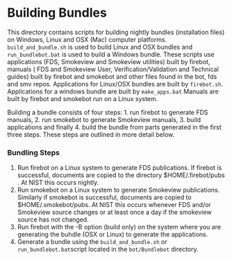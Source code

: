 #  Building Bundles

This directory contains scripts for building nightly bundles (installation files) on Windows, Linux and OSX (Mac) computer platforms. 
`build_and_bundle.sh` is used to build Linux and OSX bundles and `run_bundlebot.bat` is used to build a Windows 
bundle. These scripts use applications (FDS, Smokeview and Smokeview utilities) built by firebot, manuals 
( FDS and Smokeview User, Verification/Validation and Technical guides) built by firebot and smokebot and 
other files found in the bot, fds and smv repos.
Applications for Linux/OSX bundles are built by `firebot.sh`. 
Applications for a windows bundle are built by `make_apps.bat`
Manuals are built by firebot and smokebot run on a Linux system.

Building a bundle consists of four steps: 1. run firebot to generate FDS manuals, 2. run smokebot to generate
Smokeview manuals, 3. build applications and finally 4. build the bundle from parts generated in the first three steps.
These steps are outlined in more detail below.

### Bundling Steps

1. Run firebot on a Linux system to generate FDS publications. If firebot is successful, documents are copied to the
directory $HOME/.firebot/pubs . At NIST this occurs nightly.
2. Run smokebot on a Linux system to generate Smokeview publications. Similarly if smokebot is successful, documents are copied
to $HOME/.smokebot/pubs. 
At NIST this occurs whenever FDS and/or Smokeview source changes or at least once a day if the smokeview source has not changed.
3. Run firebot with the -B option (build only) on the system where you are generating  the buhdle (OSX or Linux) to generate the applications. 
4. Generate a bundle using the `build_and_bundle.sh` or `run_bundlebot.bat`script located in the `bot/Bundlebot` directory.  
